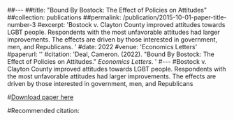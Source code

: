 ##---
##title: "Bound By Bostock: The Effect of Policies on Attitudes"
##collection: publications
##permalink: /publication/2015-10-01-paper-title-number-3
#excerpt: 'Bostock v. Clayton County improved attitudes towards LGBT people. Respondents with the most unfavorable attitudes had larger improvements. The effects are driven by those interested in government, men, and Republicans.
'
#date: 2022
#venue: 'Economics Letters'
#paperurl: ''
#citation: 'Deal, Cameron. (2022). &quot;Bound By Bostock: The Effect of Policies on Attitudes.&quot; <i>Economics Letters</i>. '
#---
#Bostock v. Clayton County improved attitudes towards LGBT people. Respondents with the most unfavorable attitudes had larger improvements. The effects are driven by those interested in government, men, and Republicans

#[Download paper here]()

#Recommended citation: 
